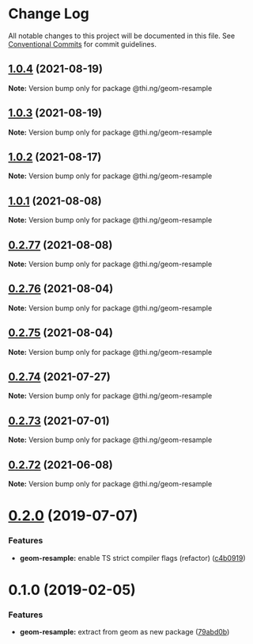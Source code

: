 # Change Log

All notable changes to this project will be documented in this file.
See [Conventional Commits](https://conventionalcommits.org) for commit guidelines.

## [1.0.4](https://github.com/thi-ng/umbrella/compare/@thi.ng/geom-resample@1.0.3...@thi.ng/geom-resample@1.0.4) (2021-08-19)

**Note:** Version bump only for package @thi.ng/geom-resample





## [1.0.3](https://github.com/thi-ng/umbrella/compare/@thi.ng/geom-resample@1.0.2...@thi.ng/geom-resample@1.0.3) (2021-08-19)

**Note:** Version bump only for package @thi.ng/geom-resample





## [1.0.2](https://github.com/thi-ng/umbrella/compare/@thi.ng/geom-resample@1.0.1...@thi.ng/geom-resample@1.0.2) (2021-08-17)

**Note:** Version bump only for package @thi.ng/geom-resample





## [1.0.1](https://github.com/thi-ng/umbrella/compare/@thi.ng/geom-resample@0.2.77...@thi.ng/geom-resample@1.0.1) (2021-08-08)

**Note:** Version bump only for package @thi.ng/geom-resample





## [0.2.77](https://github.com/thi-ng/umbrella/compare/@thi.ng/geom-resample@0.2.76...@thi.ng/geom-resample@0.2.77) (2021-08-08)

**Note:** Version bump only for package @thi.ng/geom-resample





## [0.2.76](https://github.com/thi-ng/umbrella/compare/@thi.ng/geom-resample@0.2.75...@thi.ng/geom-resample@0.2.76) (2021-08-04)

**Note:** Version bump only for package @thi.ng/geom-resample





## [0.2.75](https://github.com/thi-ng/umbrella/compare/@thi.ng/geom-resample@0.2.74...@thi.ng/geom-resample@0.2.75) (2021-08-04)

**Note:** Version bump only for package @thi.ng/geom-resample





## [0.2.74](https://github.com/thi-ng/umbrella/compare/@thi.ng/geom-resample@0.2.73...@thi.ng/geom-resample@0.2.74) (2021-07-27)

**Note:** Version bump only for package @thi.ng/geom-resample





## [0.2.73](https://github.com/thi-ng/umbrella/compare/@thi.ng/geom-resample@0.2.72...@thi.ng/geom-resample@0.2.73) (2021-07-01)

**Note:** Version bump only for package @thi.ng/geom-resample





## [0.2.72](https://github.com/thi-ng/umbrella/compare/@thi.ng/geom-resample@0.2.71...@thi.ng/geom-resample@0.2.72) (2021-06-08)

**Note:** Version bump only for package @thi.ng/geom-resample





# [0.2.0](https://github.com/thi-ng/umbrella/compare/@thi.ng/geom-resample@0.1.17...@thi.ng/geom-resample@0.2.0) (2019-07-07)

### Features

* **geom-resample:** enable TS strict compiler flags (refactor) ([c4b0919](https://github.com/thi-ng/umbrella/commit/c4b0919))

# 0.1.0 (2019-02-05)

### Features

* **geom-resample:** extract from geom as new package ([79abd0b](https://github.com/thi-ng/umbrella/commit/79abd0b))
